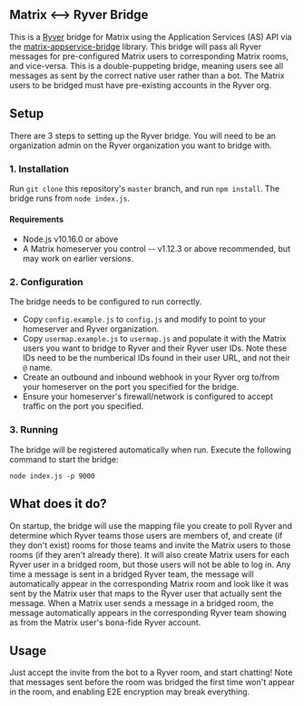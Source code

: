 ## Matrix <--> Ryver Bridge

This is a [Ryver](https://ryver.com/) bridge for Matrix using the Application Services (AS) API via the [matrix-appservice-bridge](https://github.com/matrix-org/matrix-appservice-bridge) library.
This bridge will pass all Ryver messages for pre-configured Matrix users to corresponding Matrix rooms, and vice-versa. This is a double-puppeting bridge, meaning users see all messages as sent by the correct native user rather than a bot. The Matrix users to be bridged must have pre-existing accounts in the Ryver org.

## Setup
There are 3 steps to setting up the Ryver bridge. You will need to be an organization admin on the Ryver organization you want to bridge with.

### 1. Installation
Run `git clone` this repository's `master` branch, and run `npm install`. The bridge runs from `node index.js`.
#### Requirements
* Node.js v10.16.0 or above
* A Matrix homeserver you control -- v1.12.3 or above recommended, but may work on earlier versions.

### 2. Configuration
The bridge needs to be configured to run correctly. 
* Copy `config.example.js` to `config.js` and modify to point to your homeserver and Ryver organization.
* Copy `usermap.example.js` to `usermap.js` and populate it with the Matrix users you want to bridge to Ryver and their Ryver user IDs. Note these IDs need to be the numberical IDs found in their user URL, and not their `@` name.
* Create an outbound and inbound webhook in your Ryver org to/from your homeserver on the port you specified for the bridge.
* Ensure your homeserver's firewall/network is configured to accept traffic on the port you specified.

### 3. Running
The bridge will be registered automatically when run. Execute the following command to start the bridge:
```
node index.js -p 9000
```

## What does it do?
On startup, the bridge will use the mapping file you create to poll Ryver and determine which Ryver teams those users are members of, and create (if they don't exist) rooms for those teams and invite the Matrix users to those rooms (if they aren't already there). It will also create Matrix users for each Ryver user in a bridged room, but those users will not be able to log in.
Any time a message is sent in a bridged Ryver team, the message will automatically appear in the corresponding Matrix room and look like it was sent by the Matrix user that maps to the Ryver user that actually sent the message. When a Matrix user sends a message in a bridged room, the message automatically appears in the corresponding Ryver team showing as from the Matrix user's bona-fide Ryver account.

## Usage
Just accept the invite from the bot to a Ryver room, and start chatting! Note that messages sent before the room was bridged the first time won't appear in the room, and enabling E2E encryption may break everything.

